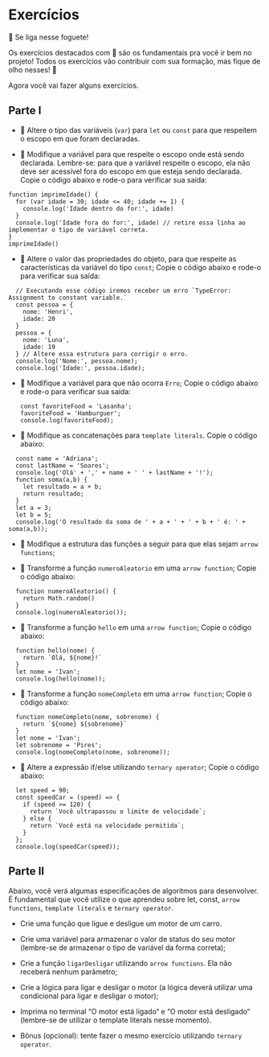 # Exercícios
🚀 Se liga nesse foguete!

Os exercícios destacados com 🚀 são os fundamentais pra você ir bem no projeto! Todos os exercícios vão contribuir com sua formação, mas fique de olho nesses! 👀

Agora você vai fazer alguns exercícios.

## Parte I
* 🚀 Altere o tipo das variáveis (`var`) para `let` ou `const` para que respeitem o escopo em que foram declaradas.

* 🚀 Modifique a variável para que respeite o escopo onde está sendo declarada. Lembre-se: para que a variável respeite o escopo, ela não deve ser acessível fora do escopo em que esteja sendo declarada.
Copie o código abaixo e rode-o para verificar sua saída:

```
function imprimeIdade() {
  for (var idade = 30; idade <= 40; idade += 1) {
    console.log('Idade dentro do for:', idade)
  }
  console.log('Idade fora do for:', idade) // retire essa linha ao implementar o tipo de variável correta.
}
imprimeIdade()
```

* 🚀 Altere o valor das propriedades do objeto, para que respeite as características da variável do tipo `const`;
Copie o código abaixo e rode-o para verificar sua saída:

```
  // Executando esse código iremos receber um erro `TypeError: Assignment to constant variable.`
  const pessoa = {
    nome: 'Henri',
    idade: 20
  }
  pessoa = {
    nome: 'Luna',
    idade: 19
  } // Altere essa estrutura para corrigir o erro.
  console.log('Nome:', pessoa.nome);
  console.log('Idade:', pessoa.idade);
  ```

* 🚀 Modifique a variável para que não ocorra `Erro`;
Copie o código abaixo e rode-o para verificar sua saída:

  ```
  const favoriteFood = 'Lasanha';
  favoriteFood = 'Hamburguer';
  console.log(favoriteFood);
  ```

* 🚀 Modifique as concatenações para `template literals`.
Copie o código abaixo:

```
  const name = 'Adriana';
  const lastName = 'Soares';
  console.log('Olá' + ',' + name + ' ' + lastName + '!');
  function soma(a,b) {
    let resultado = a + b;
    return resultado;
  }
  let a = 3;
  let b = 5;
  console.log('O resultado da soma de ' + a + ' + ' + b + ' é: ' + soma(a,b));
```

* 🚀 Modifique a estrutura das funções a seguir para que elas sejam `arrow functions`;

* 🚀 Transforme a função `numeroAleatorio` em uma `arrow function`;
Copie o código abaixo:

```
  function numeroAleatorio() {
    return Math.random()
  }
  console.log(numeroAleatorio());
```

* 🚀 Transforme a função `hello` em uma `arrow function`;
Copie o código abaixo:

```
  function hello(nome) {
    return `Olá, ${nome}!`
  }
  let nome = 'Ivan';
  console.log(hello(nome));
 ``` 

* 🚀 Transforme a função `nomeCompleto` em uma `arrow function`;
Copie o código abaixo:

```
  function nomeCompleto(nome, sobrenome) {
    return `${nome} ${sobrenome}`
  }
  let nome = 'Ivan';
  let sobrenome = 'Pires';
  console.log(nomeCompleto(nome, sobrenome));
 ```

* 🚀 Altere a expressão if/else utilizando `ternary operator`;
Copie o código abaixo:

```
  let speed = 90;
  const speedCar = (speed) => {
    if (speed >= 120) {
      return `Você ultrapassou o limite de velocidade`;
    } else {
      return `Você está na velocidade permitida`;
    }
  };
  console.log(speedCar(speed));
 ``` 


## Parte II
Abaixo, você verá algumas especificações de algoritmos para desenvolver. É fundamental que você utilize o que aprendeu sobre let, const, `arrow functions`, `template literals` e `ternary operator`.

* Crie uma função que ligue e desligue um motor de um carro.

* Crie uma variável para armazenar o valor de status do seu motor (lembre-se de armazenar o tipo de variável da forma correta);

* Crie a função `ligarDesligar` utilizando `arrow functions`. Ela não receberá nenhum parâmetro;

* Crie a lógica para ligar e desligar o motor (a lógica deverá utilizar uma condicional para ligar e desligar o motor);

* Imprima no terminal “O motor está ligado“ e “O motor está desligado“ (lembre-se de utilizar o template literals nesse momento).

* Bônus (opcional): tente fazer o mesmo exercício utilizando `ternary operator`.